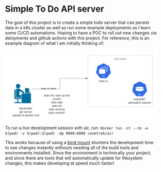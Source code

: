 # Simple To Do API server

The goal of this project is to create a simple todo server that can persist data in a k8s cluster as well as run some example deployments as I learn some CI/CD automations. Hoping to have a POC to roll out new changes via deloyments and github actions with this project. For reference, this is an example diagram of what I am initially thinking of:

![todo automation](./.images/todo_api.png)

To run a live development session with air, run:
`docker run -it --rm -w $(pwd) -v $(pwd):$(pwd) -dp 8080:8080 cosmtrek/air`

This works because of using a [bind mount](https://docs.docker.com/get-started/06_bind_mounts/) shortens the development time to see changes instantly withouts needing all of the build tools and environments installed. Since the environment is technically your project, and since there are tools that will automatically update for filesystem changes, this makes developing at speed much faster! 